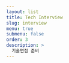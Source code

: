 ```yaml
---
layout: list
title: Tech Interview
slug: interview
menu: true
submenu: false
order: 3
description: >
  기술면접 준비
---
```

